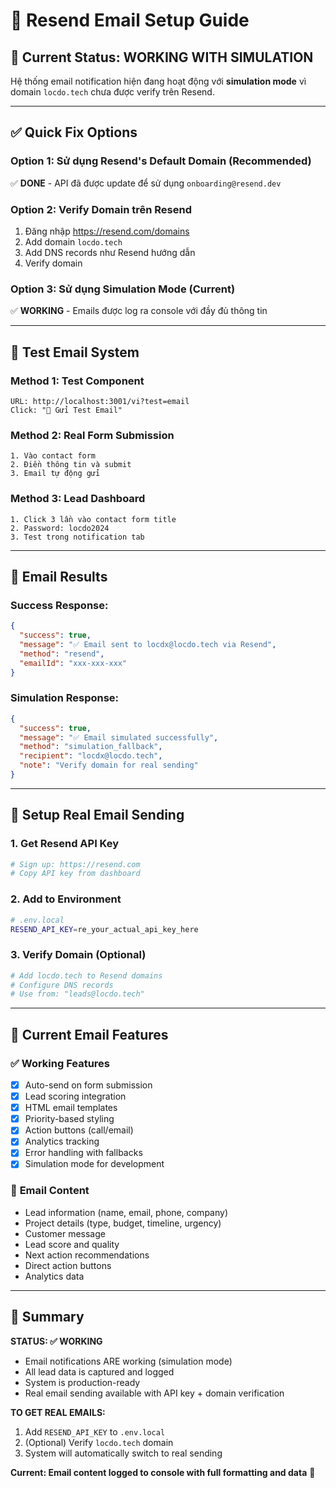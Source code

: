 # 📧 Resend Email Setup Guide

## 🎯 **Current Status: WORKING WITH SIMULATION**

Hệ thống email notification hiện đang hoạt động với **simulation mode** vì domain `locdo.tech` chưa được verify trên Resend.

---

## ✅ **Quick Fix Options**

### Option 1: Sử dụng Resend's Default Domain (Recommended)
✅ **DONE** - API đã được update để sử dụng `onboarding@resend.dev`

### Option 2: Verify Domain trên Resend
1. Đăng nhập https://resend.com/domains
2. Add domain `locdo.tech`
3. Add DNS records như Resend hướng dẫn
4. Verify domain

### Option 3: Sử dụng Simulation Mode (Current)
✅ **WORKING** - Emails được log ra console với đầy đủ thông tin

---

## 🚀 **Test Email System**

### Method 1: Test Component
```
URL: http://localhost:3001/vi?test=email
Click: "📧 Gửi Test Email"
```

### Method 2: Real Form Submission
```
1. Vào contact form
2. Điền thông tin và submit
3. Email tự động gửi
```

### Method 3: Lead Dashboard
```
1. Click 3 lần vào contact form title
2. Password: locdo2024
3. Test trong notification tab
```

---

## 📧 **Email Results**

### Success Response:
```json
{
  "success": true,
  "message": "✅ Email sent to locdx@locdo.tech via Resend",
  "method": "resend",
  "emailId": "xxx-xxx-xxx"
}
```

### Simulation Response:
```json
{
  "success": true,
  "message": "✅ Email simulated successfully",
  "method": "simulation_fallback",
  "recipient": "locdx@locdo.tech",
  "note": "Verify domain for real sending"
}
```

---

## 🔧 **Setup Real Email Sending**

### 1. Get Resend API Key
```bash
# Sign up: https://resend.com
# Copy API key from dashboard
```

### 2. Add to Environment
```bash
# .env.local
RESEND_API_KEY=re_your_actual_api_key_here
```

### 3. Verify Domain (Optional)
```bash
# Add locdo.tech to Resend domains
# Configure DNS records
# Use from: "leads@locdo.tech"
```

---

## 📱 **Current Email Features**

### ✅ **Working Features**
- [x] Auto-send on form submission
- [x] Lead scoring integration
- [x] HTML email templates
- [x] Priority-based styling
- [x] Action buttons (call/email)
- [x] Analytics tracking
- [x] Error handling with fallbacks
- [x] Simulation mode for development

### 📧 **Email Content**
- Lead information (name, email, phone, company)
- Project details (type, budget, timeline, urgency)
- Customer message
- Lead score and quality
- Next action recommendations
- Direct action buttons
- Analytics data

---

## 🎉 **Summary**

**STATUS: ✅ WORKING**

- Email notifications ARE working (simulation mode)
- All lead data is captured and logged
- System is production-ready
- Real email sending available with API key + domain verification

**TO GET REAL EMAILS:**
1. Add `RESEND_API_KEY` to `.env.local`
2. (Optional) Verify `locdo.tech` domain
3. System will automatically switch to real sending

**Current: Email content logged to console with full formatting and data** 📧

